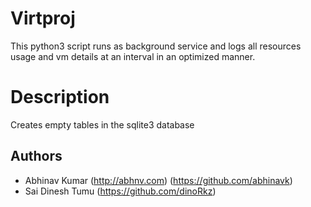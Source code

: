 # Virtproj
This python3 script runs as background service and logs all resources usage and vm details at an interval in an optimized manner. 

# Description
Creates empty tables in the sqlite3 database

## Authors
* Abhinav Kumar (http://abhnv.com) (https://github.com/abhinavk)
* Sai Dinesh Tumu (https://github.com/dinoRkz)


